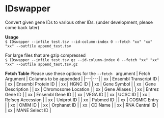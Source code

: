 # IDswapper
Convert given gene IDs to various other IDs. (under development, please come back later)

**Usage**
<br>``$ IDswapper --infile test.tsv --id-column-index 0 --fetch "xx" "xx" "xx" --outfile append_test.tsv``</br>

For large files that are gzip compressed
<br>``$ IDswapper --infile test.tsv.gz --id-column-index 0 --fetch "xx" "xx" "xx" --outfile append_test.tsv.gz``</br>

**Fetch Table**
Please use these options for the ``--fetch `` argument
| Fetch Argument | Columns to be appended |
|---|---|
| xx | Ensembl Transcript ID |
| xx | Ensembl Protein ID |
| xx | HGNC ID |
| xx | Gene Symbol |
| xx | Gene Description |
| xx | Chromosome Location |
| xx | Gene Aliases |
| xx | Entrez Gene ID |
| xx | Ensembl Gene ID |
| xx | VEGA ID |
| xx | UCSC ID |
| xx | Refseq Accession |
| xx | Uniprot ID |
| xx | Pubmed ID |
| xx | COSMIC Entry |
| xx | OMIM ID |
| xx | Orphanet ID |
| xx | CD Name |
| xx | RNA Central ID |
| xx | MANE Select ID |
